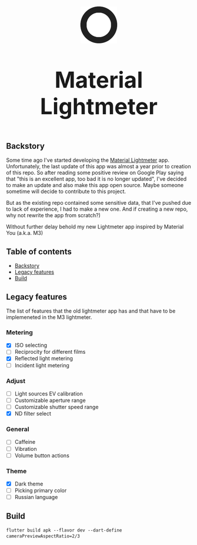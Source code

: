 <p align="center">
  <img src="assets/launcher_icon_circle.png" width="100" height="100">
</p>
<p align="center", style="font-size:60px;">
  <b>Material Lightmeter</b>
</p>

## Backstory

Some time ago I've started developing the [Material Lightmeter](https://play.google.com/store/apps/details?id=com.vodemn.lightmeter&hl=en&gl=US) app. Unfortunately, the last update of this app was almost a year prior to creation of this repo. So after reading some positive review on Google Play saying that "this is an excellent app, too bad it is no longer updated", I've decided to make an update and also make this app open source. Maybe someone sometime will decide to contribute to this project.

But as the existing repo contained some sensitive data, that I've pushed due to lack of experience, I had to make a new one. And if creating a new repo, why not rewrite the app from scratch?)

Without further delay behold my new Lightmeter app inspired by Material You (a.k.a. M3)

## Table of contents

- [Backstory](#backstory)
- [Legacy features](#legacy-features)
- [Build](#build)

## Legacy features

The list of features that the old lightmeter app has and that have to be implemeneted in the M3 lightmeter.

### Metering
- [x] ISO selecting
- [ ] Reciprocity for different films
- [x] Reflected light metering
- [ ] Incident light metering

### Adjust
- [ ] Light sources EV calibration
- [ ] Customizable aperture range
- [ ] Customizable shutter speed range
- [x] ND filter select

### General
- [ ] Caffeine
- [ ] Vibration
- [ ] Volume button actions

### Theme
- [x] Dark theme
- [ ] Picking primary color
- [ ] Russian language

## Build

```
flutter build apk --flavor dev --dart-define cameraPreviewAspectRatio=2/3
```
